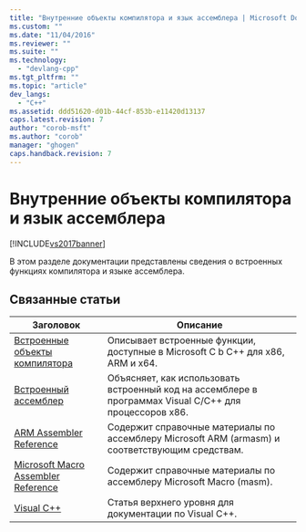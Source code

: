 ```yaml
---
title: "Внутренние объекты компилятора и язык ассемблера | Microsoft Docs"
ms.custom: ""
ms.date: "11/04/2016"
ms.reviewer: ""
ms.suite: ""
ms.technology: 
  - "devlang-cpp"
ms.tgt_pltfrm: ""
ms.topic: "article"
dev_langs: 
  - "C++"
ms.assetid: ddd51620-d01b-44cf-853b-e11420d13137
caps.latest.revision: 7
author: "corob-msft"
ms.author: "corob"
manager: "ghogen"
caps.handback.revision: 7
---
```

# Внутренние объекты компилятора и язык ассемблера
[!INCLUDE[vs2017banner](../assembler/inline/includes/vs2017banner.md)]

В этом разделе документации представлены сведения о встроенных функциях компилятора и языке ассемблера.  
  
## Связанные статьи  
  
|Заголовок|Описание|  
|---------------|--------------|  
|[Встроенные объекты компилятора](../intrinsics/compiler-intrinsics.md)|Описывает встроенные функции, доступные в Microsoft C b C\+\+ для x86, ARM и x64.|  
|[Встроенный ассемблер](../assembler/inline/inline-assembler.md)|Объясняет, как использовать встроенный код на ассемблере в программах Visual C\/C\+\+ для процессоров x86.|  
|[ARM Assembler Reference](../Topic/ARM%20Assembler%20Reference.md)|Содержит справочные материалы по ассемблеру Microsoft ARM \(armasm\) и соответствующим средствам.|  
|[Microsoft Macro Assembler Reference](../assembler/masm/microsoft-macro-assembler-reference.md)|Содержит справочные материалы по ассемблеру Microsoft Macro \(masm\).|  
|[Visual C\+\+](../top/visual-cpp-in-visual-studio-2015.md)|Статья верхнего уровня для документации по Visual C\+\+.|